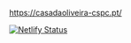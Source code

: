 https://casadaoliveira-cspc.pt/

[![Netlify Status](https://api.netlify.com/api/v1/badges/635f9f8f-d2fb-4e40-a9c3-887d374b9bbe/deploy-status)](https://app.netlify.com/sites/elegant-einstein-189343/deploys)
